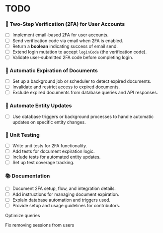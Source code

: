 # TODO

### 🔐 Two-Step Verification (2FA) for User Accounts

- [ ] Implement email-based 2FA for user accounts.
- [ ] Send verification code via email when 2FA is enabled.
- [ ] Return a **boolean** indicating success of email send.
- [ ] Extend login mutation to accept `loginCode` (the verification code).
- [ ] Validate user-submitted 2FA code before completing login.

### 📄 Automatic Expiration of Documents

- [ ] Set up a background job or scheduler to detect expired documents.
- [ ] Invalidate and restrict access to expired documents.
- [ ] Exclude expired documents from database queries and API responses.

### 🔄 Automate Entity Updates

- [ ] Use database triggers or background processes to handle automatic updates on specific entity changes.

### 🧪 Unit Testing

- [ ] Write unit tests for 2FA functionality.
- [ ] Add tests for document expiration logic.
- [ ] Include tests for automated entity updates.
- [ ] Set up test coverage tracking.

### 📚 Documentation

- [ ] Document 2FA setup, flow, and integration details.
- [ ] Add instructions for managing document expiration.
- [ ] Explain database automation and triggers used.
- [ ] Provide setup and usage guidelines for contributors.

Optimize queries

Fix removing sessions from users
